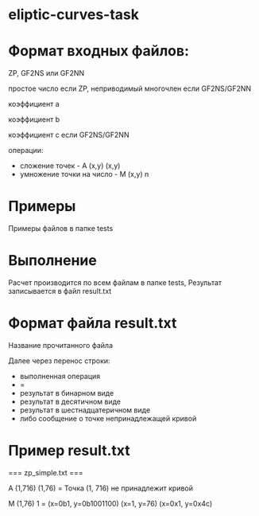 # eliptic-curves-task

# Формат входных файлов:
ZP, GF2NS или GF2NN

простое число если ZP, неприводимый многочлен если GF2NS/GF2NN

коэффициент a

коэффициент b

коэффициент c если GF2NS/GF2NN

операции:
* сложение точек - A (x,y) (x,y)
* умножение точки на число - M (x,y) n

# Примеры
Примеры файлов в папке tests

# Выполнение
Расчет производится по всем файлам в папке tests, Результат записывается в файл result.txt

# Формат файла result.txt
Название прочитанного файла

Далее через перенос строки:
* выполненная операция 
* = 
* результат в бинарном виде 
* результат в десятичном виде 
* результат в шестнадцатеричном виде
* либо сообщение о точке непринадлежащей кривой

# Пример result.txt
===		zp_simple.txt		===

A (1,716) (1,76) = Точка (1, 716) не принадлежит кривой

M (1,76) 1 = (x=0b1, y=0b1001100)	(x=1, y=76)	(x=0x1, y=0x4c)

